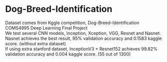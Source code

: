 # Dog-Breed-Identification
Dataset comes from Kggle competition, Dog-Breed-Identification  
COMS4995 Deep Learning Final Project  
We test several CNN models, Inception, Xception, VGG, Resnet and Nasnet.
Nasnet achieves the best result, 95% validation accuracy and 0.1583 kaggle score. (without extra dataset)  
If using extra stanford dataset, InceptionV3 + Resnet152 achieves 99.82% validation accuracy and 0.004 kaggle score. (55 out of 1300)
